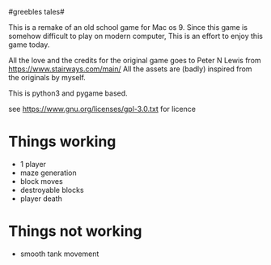 
#greebles tales#

This is a remake of an old school game for Mac os 9.
Since this game is somehow difficult to play on modern computer,
This is an effort to enjoy this game today.

All the love and the credits for the original game goes to Peter N Lewis from https://www.stairways.com/main/
All the assets are (badly) inspired from the originals by myself.

This is python3 and pygame based.

see https://www.gnu.org/licenses/gpl-3.0.txt for licence

# Things working #
- 1 player
- maze generation
- block moves
- destroyable blocks
- player death

# Things not working #
- smooth tank movement
